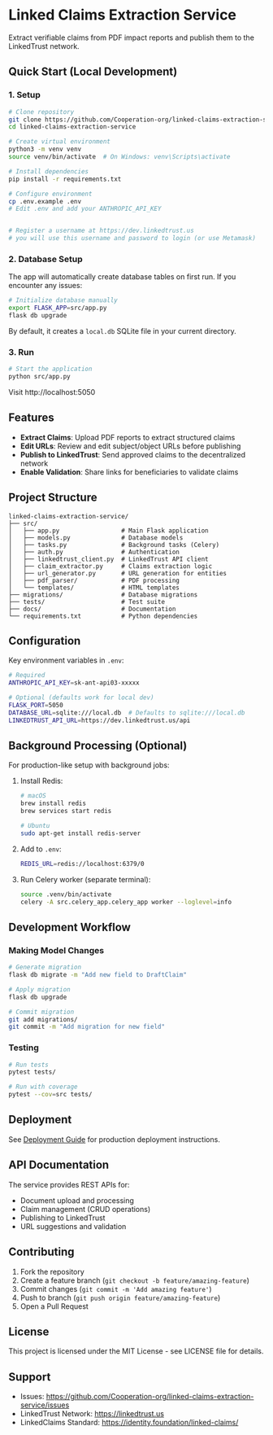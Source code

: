 # Linked Claims Extraction Service

Extract verifiable claims from PDF impact reports and publish them to the LinkedTrust network.

## Quick Start (Local Development)

### 1. Setup

```bash
# Clone repository
git clone https://github.com/Cooperation-org/linked-claims-extraction-service.git
cd linked-claims-extraction-service

# Create virtual environment
python3 -m venv venv
source venv/bin/activate  # On Windows: venv\Scripts\activate

# Install dependencies
pip install -r requirements.txt

# Configure environment
cp .env.example .env
# Edit .env and add your ANTHROPIC_API_KEY


# Register a username at https://dev.linkedtrust.us
# you will use this username and password to login (or use Metamask)
```

### 2. Database Setup

The app will automatically create database tables on first run. If you encounter any issues:

```bash
# Initialize database manually
export FLASK_APP=src/app.py
flask db upgrade
```

By default, it creates a `local.db` SQLite file in your current directory.

### 3. Run

```bash
# Start the application
python src/app.py
```

Visit http://localhost:5050

## Features

- **Extract Claims**: Upload PDF reports to extract structured claims
- **Edit URLs**: Review and edit subject/object URLs before publishing
- **Publish to LinkedTrust**: Send approved claims to the decentralized network
- **Enable Validation**: Share links for beneficiaries to validate claims

## Project Structure

```
linked-claims-extraction-service/
├── src/
│   ├── app.py                 # Main Flask application
│   ├── models.py              # Database models
│   ├── tasks.py               # Background tasks (Celery)
│   ├── auth.py                # Authentication
│   ├── linkedtrust_client.py  # LinkedTrust API client
│   ├── claim_extractor.py     # Claims extraction logic
│   ├── url_generator.py       # URL generation for entities
│   ├── pdf_parser/            # PDF processing
│   └── templates/             # HTML templates
├── migrations/                # Database migrations
├── tests/                     # Test suite
├── docs/                      # Documentation
└── requirements.txt           # Python dependencies
```

## Configuration

Key environment variables in `.env`:

```bash
# Required
ANTHROPIC_API_KEY=sk-ant-api03-xxxxx

# Optional (defaults work for local dev)
FLASK_PORT=5050
DATABASE_URL=sqlite:///local.db  # Defaults to sqlite:///local.db
LINKEDTRUST_API_URL=https://dev.linkedtrust.us/api
```

## Background Processing (Optional)

For production-like setup with background jobs:

1. Install Redis:
   ```bash
   # macOS
   brew install redis
   brew services start redis
   
   # Ubuntu
   sudo apt-get install redis-server
   ```

2. Add to `.env`:
   ```bash
   REDIS_URL=redis://localhost:6379/0
   ```

3. Run Celery worker (separate terminal):
   ```bash
   source .venv/bin/activate
   celery -A src.celery_app.celery_app worker --loglevel=info
   ```

## Development Workflow

### Making Model Changes

```bash
# Generate migration
flask db migrate -m "Add new field to DraftClaim"

# Apply migration
flask db upgrade

# Commit migration
git add migrations/
git commit -m "Add migration for new field"
```

### Testing

```bash
# Run tests
pytest tests/

# Run with coverage
pytest --cov=src tests/
```

## Deployment

See [Deployment Guide](docs/DEPLOYMENT_GUIDE.md) for production deployment instructions.

## API Documentation

The service provides REST APIs for:
- Document upload and processing
- Claim management (CRUD operations)
- Publishing to LinkedTrust
- URL suggestions and validation

## Contributing

1. Fork the repository
2. Create a feature branch (`git checkout -b feature/amazing-feature`)
3. Commit changes (`git commit -m 'Add amazing feature'`)
4. Push to branch (`git push origin feature/amazing-feature`)
5. Open a Pull Request

## License

This project is licensed under the MIT License - see LICENSE file for details.

## Support

- Issues: https://github.com/Cooperation-org/linked-claims-extraction-service/issues
- LinkedTrust Network: https://linkedtrust.us
- LinkedClaims Standard: https://identity.foundation/linked-claims/

